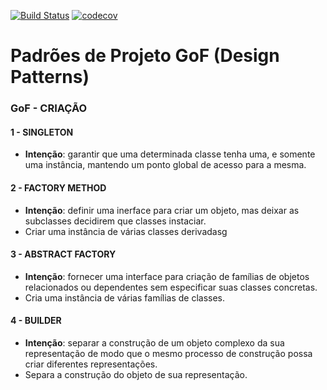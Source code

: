 [![Build Status](https://travis-ci.org/thaynarasilvapinto/padroes-de-projeto-gof.svg?branch=master)](https://travis-ci.org/thaynarasilvapinto/padroes-de-projeto-gof)
[![codecov](https://codecov.io/gh/thaynarasilvapinto/padroes-de-projeto-gof/branch/master/graph/badge.svg)](https://codecov.io/gh/thaynarasilvapinto/padroes-de-projeto-gof)
# Padrões de Projeto GoF (Design Patterns)

### GoF - CRIAÇÃO

#### 1 - SINGLETON 

- **Intenção**: garantir que uma determinada classe tenha uma, e somente uma instância, mantendo um ponto global de acesso para a mesma.

#### 2 - FACTORY METHOD

- **Intenção**: definir uma inerface para criar um objeto, mas deixar as subclasses decidirem que classes instaciar.
- Criar uma instância de várias classes derivadasg

#### 3 - ABSTRACT FACTORY

- **Intenção**: fornecer uma interface para criação de famílias de objetos relacionados ou dependentes sem especificar suas classes concretas.
- Cria uma instância de várias famílias de classes.

#### 4 - BUILDER

- **Intenção**: separar a construção de um objeto complexo da sua representação de modo que o mesmo processo de construção possa criar diferentes representações.
- Separa a construção do objeto de sua representação.